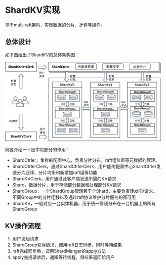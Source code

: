 # ShardKV实现

基于mult-raft架构，实现数据的分片、迁移等操作。

## 总体设计

如下图给出了ShardKV的总体架构图：

![ShardKV架构](img/shardkv.png)

简要介绍一下图中每部分的作用：
* ShardCtrler，集群的配置中心，负责分片分布，raft组位置等元数据的管理。
* ShardCtrlerClerk，通过ShardCtrlerClerk，用户能向配置中心ShardCtrler发送分片迁移、分片均衡和新增加raft组等功能
* ShardKVClerk，用户通过此客户端发送所需的KV请求
* Shard，数据分片，用于存储部分数据和处理部分KV请求
* ShardGroup，一个ShardGroup管理若干个Shard，主要负责转发KV请求，不同Group中的分片迁移以及通过raft协议维护分片服务的高可用
* ShardKV，一般对应一台实体机器，用于统一管理分布在一台机器上的所有ShardGroup


## KV操作流程

1. 用户发起请求
2. ShardGroup获得请求，调用raft日志同步，同时等待结果
3. raft完成同步后，调用ShardManger的apply方法
4. apply完成请求后，通知等待线程，将结果返回给用户



